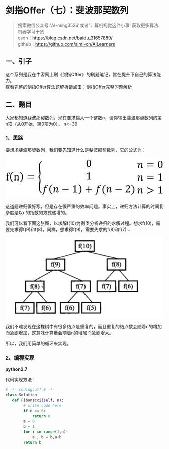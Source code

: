 # 剑指Offer（七）：斐波那契数列

> 搜索微信公众号:'AI-ming3526'或者'计算机视觉这件小事' 获取更多算法、机器学习干货  
> csdn：https://blog.csdn.net/baidu_31657889/  
> github：https://github.com/aimi-cn/AILearners

## 一、引子

这个系列是我在牛客网上刷《剑指Offer》的刷题笔记，旨在提升下自己的算法能力。  
查看完整的剑指Offer算法题解析请点击：[剑指Offer完整习题解析](https://blog.csdn.net/baidu_31657889/article/category/9059648)

## 二、题目

大家都知道斐波那契数列，现在要求输入一个整数n，请你输出斐波那契数列的第n项（从0开始，第0项为0）。
n<=39

### 1、思路

要想求斐波那契数列，我们要先知道什么是斐波那契数列，它的公式为：

![](../../../img/Algorithm/jianzhi_offer/jzoffer_07_01.png)

这道题递归很好写，但是存在很严重的效率问题。事实上，递归方法计算的时间复杂度是以n的指数的方式递增的。

我们可以看下面这张图，以求解f(10)为例类分析递归的求解过程。想求f(10)，需要先求得f(9)和f(8)。同样，想求得f(9)，需要先求的f(8)和f(7)....

![](../../../img/Algorithm/jianzhi_offer/jzoffer_07_02.png)

我们不难发现在这棵树中有很多结点是重复的，而且重复的结点数会随着n的增加而急剧增加，这意味计算量会随着n的增加而急剧增大。


所以，我们用简单的循环来实现。

### 2、编程实现

**python2.7**

代码实现方法：

```python
# -*- coding:utf-8 -*-
class Solution:
   def Fibonacci(self, n):
        # write code here
        if n == 0:
            return 0
        a = 0
        b = 1
        for i in range(1,n):
            a , b = b,a+b
        return b
```








